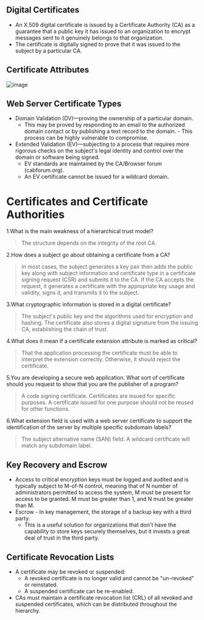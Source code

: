## Digital Certificates

 - An X.509 digital certificate is issued by a Certificate Authority (CA) as a guarantee that a public key it has issued to an organization to encrypt messages sent to it genuinely belongs to that organization.
 - The certificate is digitally signed to prove that it was issued to the subject by a particular CA. 

## Certificate Attributes

![image](https://user-images.githubusercontent.com/63236771/125894535-5b278059-c4cf-4b6c-a55a-f956e2291b50.png)

## Web Server Certificate Types

 - Domain Validation (DV)—proving the ownership of a particular domain. 
   - This may be proved by responding to an email to the authorized domain contact or by publishing a text record to the domain.      - This process can be highly vulnerable to compromise. 
 - Extended Validation (EV)—subjecting to a process that requires more rigorous checks on the subject's legal identity and control over the domain or software being signed. 
   - EV standards are maintained by the CA/Browser forum (cabforum.org). 
   - An EV certificate cannot be issued for a wildcard domain.

# Certificates and Certificate Authorities

1.What is the main weakness of a hierarchical trust model?
 > The structure depends on the integrity of the root CA.

2.How does a subject go about obtaining a certificate from a CA?
 > In most cases, the subject generates a key pair then adds the public key along with subject information and certificate type in a certificate signing request (CSR) and submits it to the CA. If the CA accepts the request, it generates a certificate with the appropriate key usage and validity, signs it, and transmits it to the subject.

3.What cryptographic information is stored in a digital certificate?
 > The subject's public key and the algorithms used for encryption and hashing. The certificate also stores a digital signature from the issuing CA, establishing the chain of trust.

4.What does it mean if a certificate extension attribute is marked as critical?
 > That the application processing the certificate must be able to interpret the extension correctly. Otherwise, it should reject the certificate.

5.You are developing a secure web application. What sort of certificate should you request to show that you are the publisher of a program?
 > A code signing certificate. Certificates are issued for specific purposes. A certificate issued for one purpose should not be reused for other functions.

6.What extension field is used with a web server certificate to support the identification of the server by multiple specific subdomain labels?
 > The subject alternative name (SAN) field. A wildcard certificate will match any subdomain label.


## Key Recovery and Escrow

 - Access to critical encryption keys must be logged and audited and is typically subject to M-of-N control, meaning that of N number of administrators permitted to access the system, M must be present for access to be granted. M must be greater than 1, and N must be greater than M. 
 - Escrow - In key management, the storage of a backup key with a third party.
   - This is a useful solution for organizations that don't have the capability to store keys securely themselves, but it invests a great deal of trust in the third party.

## Certificate Revocation Lists

 - A certificate may be revoked or suspended:
   - A revoked certificate is no longer valid and cannot be "un-revoked" or reinstated.
   - A suspended certificate can be re-enabled.
 - CAs must maintain a certificate revocation list (CRL) of all revoked and suspended certificates, which can be distributed throughout the hierarchy. 
